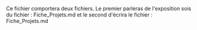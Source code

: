 Ce fichier comportera deux fichiers. Le premier parleras de l'exposition sois du fichier : Fiche_Projets.md et le second d'écrira le fichier : Fiche_Projets.md
